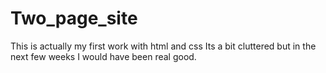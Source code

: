 # Two_page_site
This is actually my first work with html and css
Its a bit cluttered but in the next few weeks I would have been real good.
